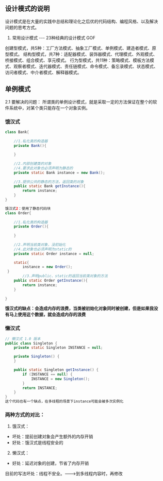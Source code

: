 ## 设计模式的说明
设计模式是在大量的实践中总结和理论化之后优的代码结构、编程风格、以及解决问题的思考方式。

   1. 常用设计模式  --- 23种经典的设计模式  GOF

创建型模式，共5种：工厂方法模式、抽象工厂模式、单例模式、建造者模式、原型模式。 
结构型模式，共7种：适配器模式、装饰器模式、代理模式、外观模式、桥接模式、组合模式、享元模式。 
行为型模式，共11种：策略模式、模板方法模式、观察者模式、迭代器模式、责任链模式、命令模式、备忘录模式、状态模式、访问者模式、中介者模式、解释器模式。 

## 单例模式
2.1 要解决的问题：
所谓类的单例设计模式，就是采取一定的方法保证在整个的软件系统中，对某个类只能存在一个对象实例。
### 饿汉式
```java
class Bank{
	
	//1.私化类的构造器
	private Bank(){
		
	}
	
	//2.内部创建类的对象
	//4.要求此对象也必须声明为静态的
	private static Bank instance = new Bank();
	
	//3.提供公共的静态的方法，返回类的对象
	public static Bank getInstance(){
		return instance;
	}
}
```
```java
饿汉式2：使用了静态代码块
class Order{
	
	//1.私化类的构造器
	private Order(){
		
	}
	
	//2.声明当前类对象，没初始化
	//4.此对象也必须声明为static的
	private static Order instance = null;

	static{
		instance = new Order();
 }
    	//3.声明public、static的返回当前类对象的方法
	public static Order getInstance(){
		return instance;
	}
	
}
```
**饿汉式的缺点：会造成内存的浪费，当类被初始化对象同时被创建，但是如果我没有马上使用这个数据，就会造成内存的浪费**
### 懒汉式
```java
// 懒汉式 1.0 版本
public class Singleton {
    private static Singleton INSTANCE = null;

    private Singleton() {
    }

    public static Singleton getInstance() {
        if (INSTANCE == null) {
            INSTANCE = new Singleton();
        }
        return INSTANCE;
    }
}
这个代码也有一个缺点，在多线程的场景下instance可能会被多次实例化
```
### 两种方式的对比：

1. 饿汉式：	
- 坏处：提前创建对象会产生额外的内存开销
- 好处：饿汉式是线程安全的
2. 懒汉式：
- 好处：延迟对象的创建，节省了内存开销

目前的写法坏处：线程不安全。--->到多线程内容时，再修改
